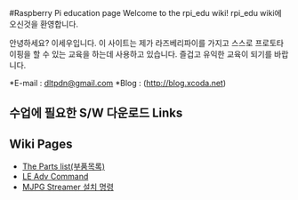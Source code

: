 #Raspberry Pi education page
Welcome to the rpi_edu wiki!
rpi_edu wiki에 오신것을 환영합니다.

안녕하세요? 이세우입니다.
이 사이트는 제가 라즈베리파이를 가지고 스스로 프로토타이핑을 할 수 있는 교육을 하는데 사용하고 있습니다.
즐겁고 유익한 교육이 되기를 바랍니다.

*E-mail : dltpdn@gmail.com
*Blog : (http://blog.xcoda.net)

## 수업에 필요한  S/W  다운로드 Links

## Wiki Pages
* [The Parts list(부품목록)](https://github.com/dltpdn/rpi_edu/wiki/Parts-List)
* [LE Adv Command](https://github.com/dltpdn/rpi_edu/wiki/LE-Adv-Command)
* [MJPG Streamer 설치 명령](https://github.com/dltpdn/rpi_edu/wiki/LE-Adv-Command)


